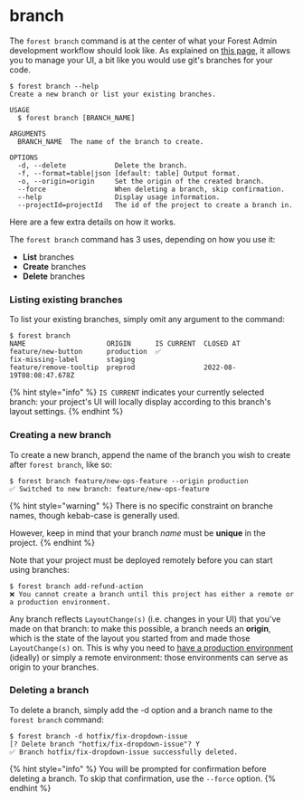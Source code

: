 # branch

The `forest branch` command is at the center of what your Forest Admin development workflow should look like. As explained on [this page](../using-branches.md), it allows you to manage your UI, a bit like you would use git's branches for your code.

```
$ forest branch --help
Create a new branch or list your existing branches.

USAGE
  $ forest branch [BRANCH_NAME]

ARGUMENTS
  BRANCH_NAME  The name of the branch to create.

OPTIONS
  -d, --delete            Delete the branch.
  -f, --format=table|json [default: table] Output format.
  -o, --origin=origin     Set the origin of the created branch.
  --force                 When deleting a branch, skip confirmation.
  --help                  Display usage information.
  --projectId=projectId   The id of the project to create a branch in.
```

Here are a few extra details on how it works.

The `forest branch` command has 3 uses, depending on how you use it:

* **List** branches
* **Create** branches
* **Delete** branches

### Listing existing branches

To list your existing branches, simply omit any argument to the command:

```
$ forest branch
NAME                    ORIGIN      IS CURRENT  CLOSED AT
feature/new-button      production  ✅
fix-missing-label       staging
feature/remove-tooltip  preprod                 2022-08-19T08:08:47.678Z
```

{% hint style="info" %}
`IS CURRENT` indicates your currently selected branch: your project's UI will locally display according to this branch's layout settings.
{% endhint %}

### Creating a new branch

To create a new branch, append the name of the branch you wish to create after `forest branch`, like so:

```
$ forest branch feature/new-ops-feature --origin production
✅ Switched to new branch: feature/new-ops-feature
```

{% hint style="warning" %}
There is no specific constraint on branche names, though kebab-case is generally used.

However, keep in mind that your branch _name_ must be **unique** in the project.
{% endhint %}

Note that your project must be deployed remotely before you can start using branches:

```
$ forest branch add-refund-action
❌ You cannot create a branch until this project has either a remote or a production environment.
```

Any branch reflects `LayoutChange(s)` (i.e. changes in your UI) that you've made on that branch: to make this possible, a branch needs an **origin**, which is the state of the layout you started from and made those `LayoutChange(s)` on. This is why you need to [have a production environment](../../environments.md#deploying-to-production) (ideally) or simply a remote environment: those environments can serve as origin to your branches.

### Deleting a branch

To delete a branch, simply add the -d option and a branch name to the `forest branch` command:

```
$ forest branch -d hotfix/fix-dropdown-issue
[? Delete branch "hotfix/fix-dropdown-issue"? Y
✅ Branch hotfix/fix-dropdown-issue successfully deleted.
```

{% hint style="info" %}
You will be prompted for confirmation before deleting a branch. To skip that confirmation, use the `--force` option.
{% endhint %}
